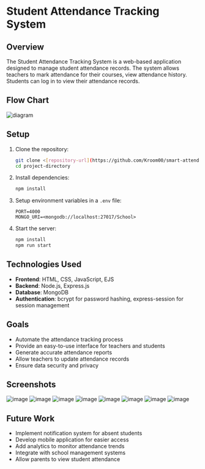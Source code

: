 # Student Attendance Tracking System

## Overview
The Student Attendance Tracking System is a web-based application designed to manage student attendance records. The system allows teachers to mark attendance for their courses, view attendance history. Students can log in to view their attendance records.

## Flow Chart
![diagram](https://github.com/Kroom00/smart-attendance-web/assets/88386673/598f29bd-e557-4628-95bc-c7d24274a3d8)


## Setup
1. Clone the repository:
    ```bash
    git clone <[repository-url](https://github.com/Kroom00/smart-attendance-web.git)>
    cd project-directory
    ```
2. Install dependencies:
    ```bash
    npm install
    ```
3. Setup environment variables in a `.env` file:
    ```env
    PORT=4000
    MONGO_URI=<mongodb://localhost:27017/School>
    ```
4. Start the server:
    ```bash
    npm install
    npm run start
    ```

## Technologies Used
- **Frontend**: HTML, CSS, JavaScript, EJS
- **Backend**: Node.js, Express.js
- **Database**: MongoDB
- **Authentication**: bcrypt for password hashing, express-session for session management

## Goals
- Automate the attendance tracking process
- Provide an easy-to-use interface for teachers and students
- Generate accurate attendance reports
- Allow teachers to update attendance records
- Ensure data security and privacy

## Screenshots
![image](https://github.com/Kroom00/smart-attendance-web/assets/88386673/54433e4d-b5a6-4fb7-9b36-84183d603d1b)
![image](https://github.com/Kroom00/smart-attendance-web/assets/88386673/2ed2b6e3-96eb-4ca0-b17d-de5a717313c1)
![image](https://github.com/Kroom00/smart-attendance-web/assets/88386673/14cfab35-9815-47d6-b0e9-07f97f355497)
![image](https://github.com/Kroom00/smart-attendance-web/assets/88386673/b69c2873-f784-4b3e-8323-b77532252e58)
![image](https://github.com/Kroom00/smart-attendance-web/assets/88386673/908bffb5-2ddf-4d1b-930a-52498a8cc6bd)
![image](https://github.com/Kroom00/smart-attendance-web/assets/88386673/5e97c642-8de8-4512-9ffb-b179352ac681)
![image](https://github.com/Kroom00/smart-attendance-web/assets/88386673/690fa5c5-0be4-45d0-a0a2-db3830a4a870)
![image](https://github.com/Kroom00/smart-attendance-web/assets/88386673/8b2d890e-b59a-4571-b2ba-9471bc478349)



## Future Work
- Implement notification system for absent students
- Develop mobile application for easier access
- Add analytics to monitor attendance trends
- Integrate with school management systems
- Allow parents to view student attendance

